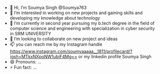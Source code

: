 - 👋 Hi, I’m Soumya Singh @Soumya763
- 👀 I’m interested in working on new projects and gaining skills and developing my knowledge about technology 
- 🌱 I’m currently in second year pursuing my  b.tech degree in the field of computer science and engineering with specialization in cyber security in SRM UNIVERSITY 
- 💞️ I’m looking to collaborate on new project and ideas
- 📫 you can reach me by my Instagram handle https://www.instagram.com/soumyaaaaa__1811/profilecard/?igsh=MTkxNXpoNW1ubjF4Mg== or my linkedin profile Soumya Singh
- 😄 Pronouns: ...
- ⚡ Fun fact: ...

<!---
Soumya763/Soumya763 is a ✨ special ✨ repository because its `README.md` (this file) appears on your GitHub profile.
You can click the Preview link to take a look at your changes.
--->
